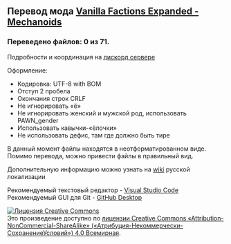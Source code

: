 ##  Перевод мода [Vanilla Factions Expanded - Mechanoids](https://steamcommunity.com/sharedfiles/filedetails/?id=2329011599)
### Переведено файлов: 0 из 71.
 
Подробности и координация на [дискорд сервере](https://discord.gg/Xmbwmgh)
 
Оформление:
- Кодировка: UTF-8 with BOM
- Отступ 2 пробела
- Окончания строк CRLF
- Не игнорировать «ё»
- Не игнорировать женский и мужской род, использовать PAWN_gender
- Использовать кавычки-«ёлочки»
- Не использовать дефис, там где должно быть тире

В данный момент файлы находятся в неотформатированном виде. Помимо перевода, можно привести файлы в правильный вид.

Дополнительную информацию можно узнать на [wiki](https://github.com/Ludeon/RimWorld-ru/wiki) русской локализации

Рекомендуемый текстовый редактор - [Visual Studio Code](https://visualstudio.microsoft.com/ru/)  
Рекомендуемый GUI для Git - [GitHub Desktop](https://desktop.github.com/)

<a rel="license" href="http://creativecommons.org/licenses/by-nc-sa/4.0/"><img alt="Лицензия Creative Commons" style="border-width:0" src="https://i.creativecommons.org/l/by-nc-sa/4.0/88x31.png" /></a><br />Это произведение доступно по <a rel="license" href="http://creativecommons.org/licenses/by-nc-sa/4.0/">лицензии Creative Commons «Attribution-NonCommercial-ShareAlike» («Атрибуция-Некоммерчески-СохранениеУсловий») 4.0 Всемирная</a>.
